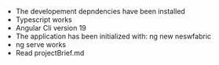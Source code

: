 - The developement depndencies have been installed
- Typescript works
- Angular Cli version 19
- The application has been initialized with: ng new neswfabric
- ng serve works
- Read projectBrief.md
